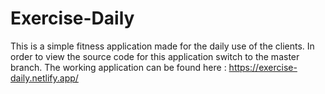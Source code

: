 # Exercise-Daily
This is a simple fitness application made for the daily use of the clients. 
In order to view the source code for this application switch to the master branch.
The working application can be found here : https://exercise-daily.netlify.app/
